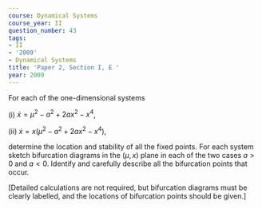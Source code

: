 ```yaml
---
course: Dynamical Systems
course_year: II
question_number: 43
tags:
- II
- '2009'
- Dynamical Systems
title: 'Paper 2, Section I, E '
year: 2009
---
```




For each of the one-dimensional systems

(i) $\dot{x}=\mu^{2}-a^{2}+2 a x^{2}-x^{4}$,

(ii) $\dot{x}=x\left(\mu^{2}-a^{2}+2 a x^{2}-x^{4}\right)$,

determine the location and stability of all the fixed points. For each system sketch bifurcation diagrams in the $(\mu, x)$ plane in each of the two cases $a>0$ and $a<0$. Identify and carefully describe all the bifurcation points that occur.

[Detailed calculations are not required, but bifurcation diagrams must be clearly labelled, and the locations of bifurcation points should be given.]